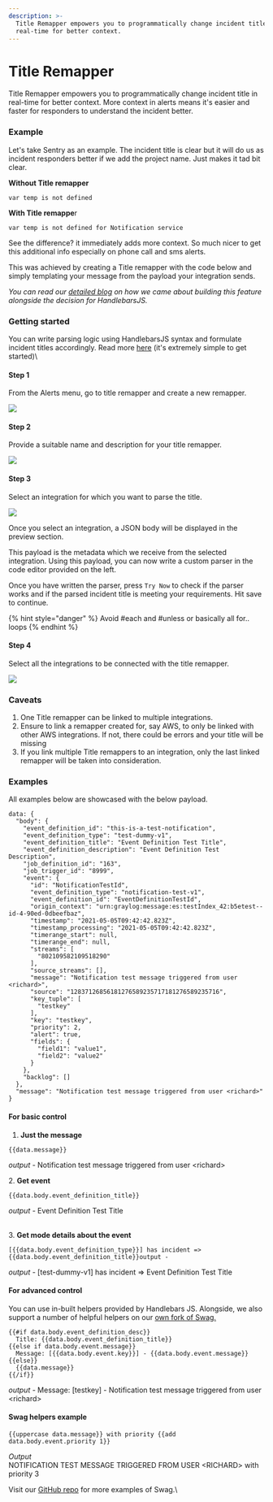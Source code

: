 ```yaml
---
description: >-
  Title Remapper empowers you to programmatically change incident title in
  real-time for better context.
---
```


# Title Remapper

Title Remapper empowers you to programmatically change incident title in real-time for better context. More context in alerts means it's easier and faster for responders to understand the incident better.

### Example

Let's take Sentry as an example. The incident title is clear but it will do us as incident responders better if we add the project name. Just makes it tad bit clear.

**Without Title remapper**

```
var temp is not defined
```

**With Title remappe**r

```
var temp is not defined for Notification service
```

See the difference? it immediately adds more context. So much nicer to get this additional info especially on phone call and sms alerts.

This was achieved by creating a Title remapper with the code below and simply templating your message from the payload your integration sends.&#x20;

_You can read our_ [_detailed blog_](https://spike.sh/blog/title-remapper/) _on how we came about building this feature alongside the decision for HandlebarsJS._

### Getting started

You can write parsing logic using HandlebarsJS syntax and formulate incident titles accordingly. Read more [here](https://handlebarsjs.com/guide/#what-is-handlebars) (it's extremely simple to get started)\


#### Step 1

From the Alerts menu, go to title remapper and create a new remapper.

![](<../.gitbook/assets/image (142).png>)

#### Step 2

Provide a suitable name and description for your title remapper.

![](<../.gitbook/assets/image (150).png>)



#### Step 3

Select an integration for which you want to parse the title.

![](<../.gitbook/assets/image (143).png>)

Once you select an integration, a JSON body will be displayed in the preview section.

This payload is the metadata which we receive from the selected integration. Using this payload, you can now write a custom parser in the code editor provided on the left.

Once you have written the parser, press `Try Now` to check if the parser works and if the parsed incident title is meeting your requirements. Hit save to continue.

{% hint style="danger" %}
Avoid #each and #unless or basically all for.. loops
{% endhint %}

#### Step 4

Select all the integrations to be connected with the title remapper.

![](<../.gitbook/assets/image (144).png>)

### Caveats

1. One Title remapper can be linked to multiple integrations.
2. Ensure to link a remapper created for, say AWS, to only be linked with other AWS integrations. If not, there could be errors and your title will be missing
3. If you link multiple Title remappers to an integration, only the last linked remapper will be taken into consideration.

### Examples

All examples below are showcased with the below payload.

```
data: {
  "body": {
    "event_definition_id": "this-is-a-test-notification",
    "event_definition_type": "test-dummy-v1",
    "event_definition_title": "Event Definition Test Title",
    "event_definition_description": "Event Definition Test Description",
    "job_definition_id": "163",
    "job_trigger_id": "8999",
    "event": {
      "id": "NotificationTestId",
      "event_definition_type": "notification-test-v1",
      "event_definition_id": "EventDefinitionTestId",
      "origin_context": "urn:graylog:message:es:testIndex_42:b5etest--id-4-90ed-0dbeefbaz",
      "timestamp": "2021-05-05T09:42:42.823Z",
      "timestamp_processing": "2021-05-05T09:42:42.823Z",
      "timerange_start": null,
      "timerange_end": null,
      "streams": [
        "802109582109518290"
      ],
      "source_streams": [],
      "message": "Notification test message triggered from user <richard>",
      "source": "12837126856181276589235717181276589235716",
      "key_tuple": [
        "testkey"
      ],
      "key": "testkey",
      "priority": 2,
      "alert": true,
      "fields": {
        "field1": "value1",
        "field2": "value2"
      }
    },
    "backlog": []
  },
  "message": "Notification test message triggered from user <richard>"
}
```



#### For basic control

1. **Just the message**

```
{{data.message}}
```

_output_ - Notification test message triggered from user \<richard>



2\. **Get event**

```
{{data.body.event_definition_title}}
```

_output -_ Event Definition Test Title

\
3\. **Get mode details about the event**

```
[{{data.body.event_definition_type}}] has incident => {{data.body.event_definition_title}}output - 
```

_output -_ \[test-dummy-v1] has incident => Event Definition Test Title



#### For advanced control

You can use in-built helpers provided by Handlebars JS. Alongside, we also support a number of helpful helpers on our [own fork of Swag.](https://github.com/spikehq/swag)

```
{{#if data.body.event_definition_desc}}
  Title: {{data.body.event_definition_title}}
{{else if data.body.event.message}}
  Message: [{{data.body.event.key}}] - {{data.body.event.message}}
{{else}}
  {{data.message}}
{{/if}}
```

_output -_ Message: \[testkey] - Notification test message triggered from user \<richard>

#### &#x20;Swag helpers example

```
{{uppercase data.message}} with priority {{add data.body.event.priority 1}}
```

_Output_\
NOTIFICATION TEST MESSAGE TRIGGERED FROM USER \<RICHARD> with priority 3



Visit our [GitHub repo](https://github.com/spikehq/swag) for more examples of Swag.\
